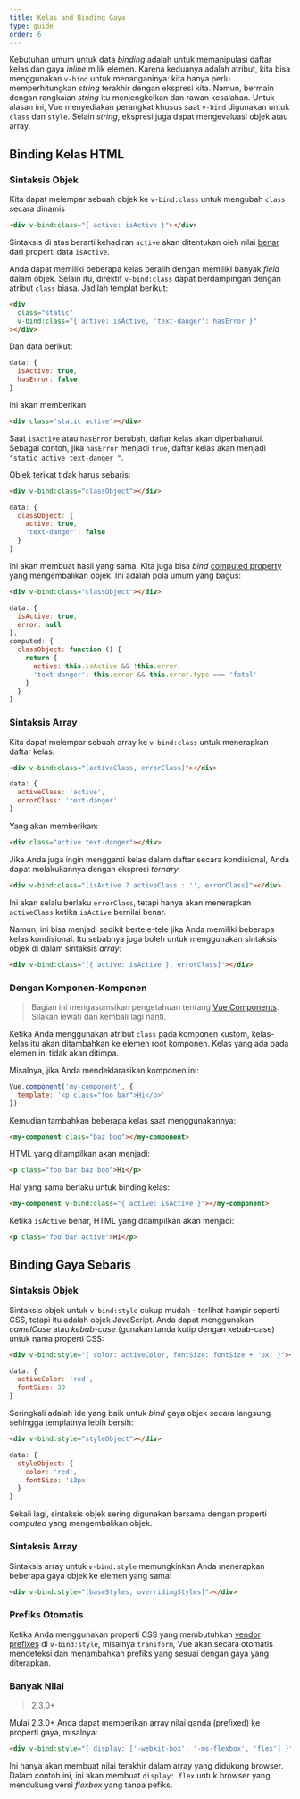 ```yaml
---
title: Kelas and Binding Gaya
type: guide
order: 6
---
```


Kebutuhan umum untuk data *binding* adalah untuk memanipulasi daftar kelas dan gaya *inline* milik elemen. Karena keduanya adalah atribut, kita bisa menggunakan `v-bind` untuk menanganinya: kita hanya perlu memperhitungkan *string* terakhir dengan ekspresi kita. Namun, bermain dengan rangkaian *string* itu menjengkelkan dan rawan kesalahan. Untuk alasan ini, Vue menyediakan perangkat khusus saat `v-bind` digunakan untuk `class` dan `style`. Selain *string*, ekspresi juga dapat mengevaluasi objek atau array.

## Binding Kelas HTML

### Sintaksis Objek

Kita dapat melempar sebuah objek ke `v-bind:class` untuk mengubah `class` secara dinamis

``` html
<div v-bind:class="{ active: isActive }"></div>
```

Sintaksis di atas berarti kehadiran `active` akan ditentukan oleh nilai [benar](https://developer.mozilla.org/en-US/docs/Glossary/Truthy) dari properti data `isActive`.

Anda dapat memiliki beberapa kelas beralih dengan memiliki banyak *field* dalam objek. Selain itu, direktif `v-bind:class` dapat berdampingan dengan atribut `class` biasa. Jadilah templat berikut:

``` html
<div
  class="static"
  v-bind:class="{ active: isActive, 'text-danger': hasError }"
></div>
```

Dan data berikut:

``` js
data: {
  isActive: true,
  hasError: false
}
```

Ini akan memberikan:

``` html
<div class="static active"></div>
```

Saat `isActive` atau `hasError` berubah, daftar kelas akan diperbaharui. Sebagai contoh, jika `hasError` menjadi `true`, daftar kelas akan menjadi `"static active text-danger "`.

Objek terikat tidak harus sebaris:

``` html
<div v-bind:class="classObject"></div>
```
``` js
data: {
  classObject: {
    active: true,
    'text-danger': false
  }
}
```

Ini akan membuat hasil yang sama. Kita juga bisa *bind* [computed property](computed.html) yang mengembalikan objek. Ini adalah pola umum yang bagus:

``` html
<div v-bind:class="classObject"></div>
```
``` js
data: {
  isActive: true,
  error: null
},
computed: {
  classObject: function () {
    return {
      active: this.isActive && !this.error,
      'text-danger': this.error && this.error.type === 'fatal'
    }
  }
}
```

### Sintaksis Array

Kita dapat melempar sebuah array ke `v-bind:class` untuk menerapkan daftar kelas:

``` html
<div v-bind:class="[activeClass, errorClass]"></div>
```
``` js
data: {
  activeClass: 'active',
  errorClass: 'text-danger'
}
```

Yang akan memberikan:

``` html
<div class="active text-danger"></div>
```

Jika Anda juga ingin mengganti kelas dalam daftar secara kondisional, Anda dapat melakukannya dengan ekspresi *ternary*:

``` html
<div v-bind:class="[isActive ? activeClass : '', errorClass]"></div>
```

Ini akan selalu berlaku `errorClass`, tetapi hanya akan menerapkan `activeClass` ketika `isActive` bernilai benar.

Namun, ini bisa menjadi sedikit bertele-tele jika Anda memiliki beberapa kelas kondisional. Itu sebabnya juga boleh untuk menggunakan sintaksis objek di dalam sintaksis *array*:

``` html
<div v-bind:class="[{ active: isActive }, errorClass]"></div>
```

### Dengan Komponen-Komponen

> Bagian ini mengasumsikan pengetahuan tentang [Vue Components](components.html). Silakan lewati dan kembali lagi nanti.

Ketika Anda menggunakan atribut `class` pada komponen kustom, kelas-kelas itu akan ditambahkan ke elemen root komponen. Kelas yang ada pada elemen ini tidak akan ditimpa.

Misalnya, jika Anda mendeklarasikan komponen ini:

``` js
Vue.component('my-component', {
  template: '<p class="foo bar">Hi</p>'
})
```

Kemudian tambahkan beberapa kelas saat menggunakannya:

``` html
<my-component class="baz boo"></my-component>
```

HTML yang ditampilkan akan menjadi:

``` html
<p class="foo bar baz boo">Hi</p>
```

Hal yang sama berlaku untuk binding kelas:

``` html
<my-component v-bind:class="{ active: isActive }"></my-component>
```

Ketika `isActive` benar, HTML yang ditampilkan akan menjadi:

``` html
<p class="foo bar active">Hi</p>
```

## Binding Gaya Sebaris

### Sintaksis Objek

Sintaksis objek untuk `v-bind:style` cukup mudah - terlihat hampir seperti CSS, tetapi itu adalah objek JavaScript. Anda dapat menggunakan *camelCase* atau *kebab-case* (gunakan tanda kutip dengan kebab-case) untuk nama properti CSS:

``` html
<div v-bind:style="{ color: activeColor, fontSize: fontSize + 'px' }"></div>
```
``` js
data: {
  activeColor: 'red',
  fontSize: 30
}
```

Seringkali adalah ide yang baik untuk *bind* gaya objek secara langsung sehingga templatnya lebih bersih:

``` html
<div v-bind:style="styleObject"></div>
```
``` js
data: {
  styleObject: {
    color: 'red',
    fontSize: '13px'
  }
}
```

Sekali lagi, sintaksis objek sering digunakan bersama dengan properti *computed*  yang mengembalikan objek.

### Sintaksis Array

Sintaksis array untuk `v-bind:style` memungkinkan Anda menerapkan beberapa gaya objek ke elemen yang sama:

``` html
<div v-bind:style="[baseStyles, overridingStyles]"></div>
```

### Prefiks Otomatis

Ketika Anda menggunakan properti CSS yang membutuhkan [vendor prefixes](https://developer.mozilla.org/en-US/docs/Glossary/Vendor_Prefix) di `v-bind:style`, misalnya `transform`, Vue akan secara otomatis mendeteksi dan menambahkan prefiks yang sesuai dengan gaya yang diterapkan.

### Banyak Nilai

> 2.3.0+

Mulai 2.3.0+ Anda dapat memberikan array nilai ganda (prefixed) ke properti gaya, misalnya:

``` html
<div v-bind:style="{ display: ['-webkit-box', '-ms-flexbox', 'flex'] }"></div>
```

Ini hanya akan membuat nilai terakhir dalam array yang didukung browser. Dalam contoh ini, ini akan membuat `display: flex` untuk browser yang mendukung versi *flexbox* yang tanpa pefiks.